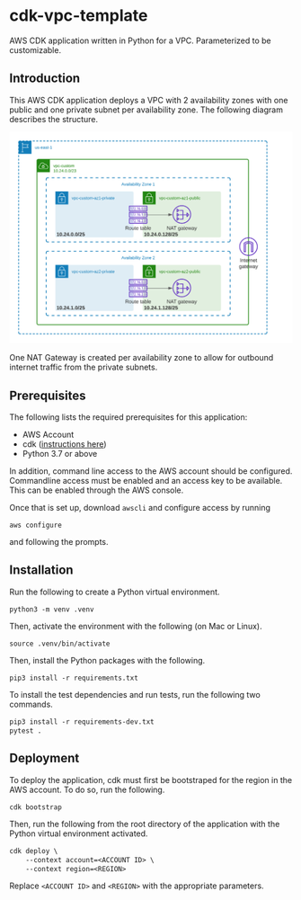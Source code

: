 # cdk-vpc-template

AWS CDK application written in Python for a VPC.  Parameterized to be customizable.

## Introduction

This AWS CDK application deploys a VPC with 2 availability zones with one public and one private subnet per availability zone.  The following diagram describes the structure.

![CDK Diagram](./assets/diagram.png)

One NAT Gateway is created per availability zone to allow for outbound internet traffic from the private subnets.

## Prerequisites

The following lists the required prerequisites for this application:

* AWS Account
* cdk ([instructions here](https://docs.aws.amazon.com/cdk/v2/guide/getting_started.html))
* Python 3.7 or above

In addition, command line access to the AWS account should be configured.  Commandline access must be enabled and an access key to be available.  This can be enabled through the AWS console.

Once that is set up, download `awscli` and configure access by running

```
aws configure
```

and following the prompts.

## Installation

Run the following to create a Python virtual environment.

```
python3 -m venv .venv
```

Then, activate the environment with the following (on Mac or Linux).

```
source .venv/bin/activate
```

Then, install the Python packages with the following.

```
pip3 install -r requirements.txt
```

To install the test dependencies and run tests, run the following two commands.

```
pip3 install -r requirements-dev.txt
pytest .
```

## Deployment

To deploy the application, cdk must first be bootstraped for the region in the AWS account.  To do so, run the following.

```
cdk bootstrap
```

Then, run the following from the root directory of the application with the Python virtual environment activated.

```
cdk deploy \
    --context account=<ACCOUNT ID> \
    --context region=<REGION>
```

Replace `<ACCOUNT ID>` and `<REGION>` with the appropriate parameters.